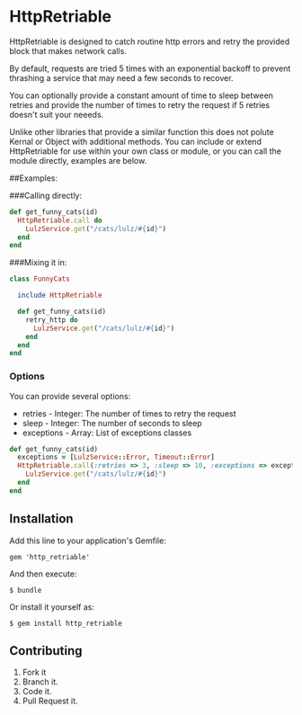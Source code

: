 # HttpRetriable

 HttpRetriable is designed to catch routine http errors and retry the provided
 block that makes network calls.

 By default, requests are tried 5 times with an exponential backoff to prevent
 thrashing a service that may need a few seconds to recover.

 You can optionally provide a constant amount of time to sleep between retries
 and provide the number of times to retry the request if 5 retries doesn't suit
 your neeeds.

 Unlike other libraries that provide a similar function this does not polute
 Kernal or Object with additional methods. You can include or extend HttpRetriable
 for use within your own class or module, or you can call the module directly,
 examples are below.

##Examples:

###Calling directly:

```ruby
def get_funny_cats(id)
  HttpRetriable.call do
    LulzService.get("/cats/lulz/#{id}")
  end
end
```

###Mixing it in:

```ruby
class FunnyCats

  include HttpRetriable

  def get_funny_cats(id)
    retry_http do
      LulzService.get("/cats/lulz/#{id}")
    end
  end
end
```

### Options
 You can provide several options:
   * retries    - Integer: The number of times to retry the request
   * sleep      - Integer: The number of seconds to sleep
   * exceptions - Array: List of exceptions classes

```ruby
def get_funny_cats(id)
  exceptions = [LulzService::Error, Timeout::Error]
  HttpRetriable.call(:retries => 3, :sleep => 10, :exceptions => exceptions) do
    LulzService.get("/cats/lulz/#{id}")
  end
end
```

## Installation

Add this line to your application's Gemfile:

    gem 'http_retriable'

And then execute:

    $ bundle

Or install it yourself as:

    $ gem install http_retriable

## Contributing

1. Fork it
2. Branch it.
3. Code it.
4. Pull Request it.
